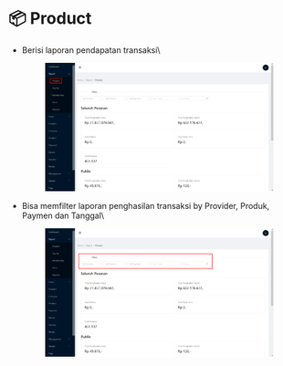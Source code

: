 # 📦 Product

*   Berisi laporan pendapatan transaksi\


    <figure><img src="../../.gitbook/assets/image (9).png" alt=""><figcaption></figcaption></figure>
*   Bisa memfilter laporan penghasilan transaksi by Provider, Produk, Paymen dan Tanggal\


    <figure><img src="../../.gitbook/assets/image (2) (1) (1).png" alt=""><figcaption></figcaption></figure>
